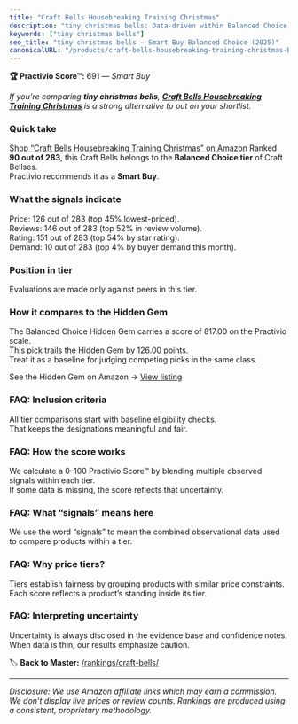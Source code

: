 ```yaml
---
title: "Craft Bells Housebreaking Training Christmas"
description: "tiny christmas bells: Data-driven within Balanced Choice ranking using the Practivio Score™. Positioned by quality, value, demand, findability, momentum."
keywords: ["tiny christmas bells"]
seo_title: "tiny christmas bells — Smart Buy Balanced Choice (2025)"
canonicalURL: "/products/craft-bells-housebreaking-training-christmas-B0DR8R1MRR/"
---
```


**🏆 Practivio Score™:** 691 — _Smart Buy_


*If you're comparing **tiny christmas bells**, **[Craft Bells Housebreaking Training Christmas](https://www.amazon.com/dp/B0DR8R1MRR?tag=practivio-20)** is a strong alternative to put on your shortlist.*
### Quick take
[Shop “Craft Bells Housebreaking Training Christmas” on Amazon](https://www.amazon.com/dp/B0DR8R1MRR?tag=practivio-20)
Ranked **90 out of 283**, this Craft Bells belongs to the **Balanced Choice tier** of Craft Bellses.  
Practivio recommends it as a **Smart Buy**.

### What the signals indicate
Price: 126 out of 283 (top 45% lowest-priced).  
Reviews: 146 out of 283 (top 52% in review volume).  
Rating: 151 out of 283 (top 54% by star rating).  
Demand: 10 out of 283 (top 4% by buyer demand this month).

### Position in tier
Evaluations are made only against peers in this tier.

### How it compares to the Hidden Gem
The Balanced Choice Hidden Gem carries a score of 817.00 on the Practivio scale.  
This pick trails the Hidden Gem by 126.00 points.  
Treat it as a baseline for judging competing picks in the same class.  

See the Hidden Gem on Amazon → [View listing](https://www.amazon.com/dp/B07TD2F5PG?tag=practivio-20)

### FAQ: Inclusion criteria
All tier comparisons start with baseline eligibility checks.  
That keeps the designations meaningful and fair.

### FAQ: How the score works
We calculate a 0–100 Practivio Score™ by blending multiple observed signals within each tier.  
If some data is missing, the score reflects that uncertainty.

### FAQ: What “signals” means here
We use the word “signals” to mean the combined observational data used to compare products within a tier.

### FAQ: Why price tiers?
Tiers establish fairness by grouping products with similar price constraints.  
Each score reflects a product’s standing inside its tier.

### FAQ: Interpreting uncertainty
Uncertainty is always disclosed in the evidence base and confidence notes.  
When data is thin, our results emphasize caution.


🏷️ **Back to Master:** [/rankings/craft-bells/](/rankings/craft-bells/)

---
_Disclosure: We use Amazon affiliate links which may earn a commission. We don’t display live prices or review counts. Rankings are produced using a consistent, proprietary methodology._

